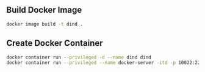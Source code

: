 ## Build Docker Image

```sh
docker image build -t dind .
```

## Create Docker Container

```sh
docker container run --privileged -d --name dind dind
docker container run --privileged --name docker-server -itd -p 10022:22 -p 8081:8080 -e container=docker -v /sys/fs/cgroup:/sys/fs/cgroup edowon0623/docker:latest /usr/bin/init
```
